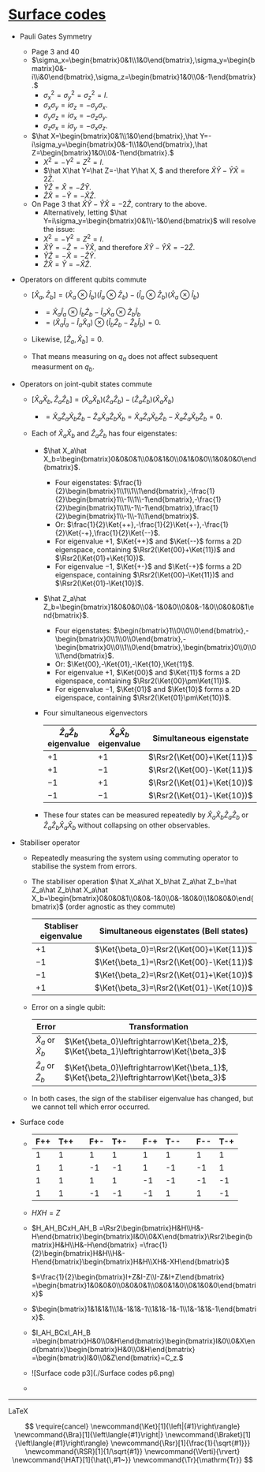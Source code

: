 # [Surface codes](https://arxiv.org/pdf/1208.0928.pdf)

- Pauli Gates Symmetry
  - Page 3 and 40
  - $\sigma_x=\begin{bmatrix}0&1\\1&0\end{bmatrix},\sigma_y=\begin{bmatrix}0&-i\\i&0\end{bmatrix},\sigma_z=\begin{bmatrix}1&0\\0&-1\end{bmatrix}.$
    - $\sigma_x^2=\sigma_y^2=\sigma_z^2=I.$
    - $\sigma_x\sigma_y=i\sigma_z=-\sigma_y\sigma_x.$
    - $\sigma_y\sigma_z=i\sigma_x=-\sigma_z\sigma_y.$
    - $\sigma_z\sigma_x=i\sigma_y=-\sigma_x\sigma_z.$
  - $\hat X=\begin{bmatrix}0&1\\1&0\end{bmatrix},\hat Y=-i\sigma_y=\begin{bmatrix}0&-1\\1&0\end{bmatrix},\hat Z=\begin{bmatrix}1&0\\0&-1\end{bmatrix}.$
    - $X^2=-Y^2=Z^2=I.$
    - $\hat X\hat Y=\hat Z=-\hat Y\hat X, $ and therefore $\hat X\hat Y-\hat Y\hat X=2\hat Z.$
    - $\hat Y\hat Z=\hat X=-\hat Z\hat Y.$
    - $\hat Z\hat X=-\hat Y=-\hat X\hat Z.$
  - On Page 3 that $\hat X\hat Y-\hat Y\hat X=-2\hat Z$, contrary to the above.
    - Alternatively, letting $\hat Y=i\sigma_y=\begin{bmatrix}0&1\\-1&0\end{bmatrix}$ will resolve the issue:
    - $X^2=-Y^2=Z^2=I.$
    - $\hat X\hat Y=-\hat Z=-\hat Y\hat X,$ and therefore $\hat X\hat Y-\hat Y\hat X=-2\hat Z.$
    - $\hat Y\hat Z=-\hat X=-\hat Z\hat Y.$
    - $\hat Z\hat X=\hat Y=-\hat X\hat Z.$

- Operators on different qubits commute
  - $[\hat X_a,\hat Z_b]=(\hat X_a\otimes\hat I_b)(\hat I_a\otimes\hat Z_b)-(\hat I_a\otimes\hat Z_b)(\hat X_a\otimes\hat I_b)$
    - $=\hat X_a\hat I_a\otimes\hat I_b\hat Z_b-\hat I_a\hat X_a\otimes\hat Z_b\hat I_b$
    - $=(\hat X_a\hat I_a-\hat I_a\hat X_a)\otimes(\hat I_b\hat Z_b-\hat Z_b\hat I_b)=0.$

  - Likewise, $[\hat Z_a,\hat X_b]=0.$
  - That means measuring on $q_a$ does not affect subsequent measurment on $q_b$.

- Operators on joint-qubit states commute
  - $[\hat X_a\hat X_b,\hat Z_a\hat Z_b]=(\hat X_a\hat X_b)(\hat Z_a\hat Z_b)-(\hat Z_a\hat Z_b)(\hat X_a\hat X_b)$
    - $=\hat X_a\hat Z_a\hat X_b\hat Z_b-\hat Z_a\hat X_a\hat Z_b\hat X_b=\hat X_a\hat Z_a\hat X_b\hat Z_b-\hat X_a\hat Z_a\hat X_b\hat Z_b=0.$

  - Each of $\hat X_a\hat X_b$ and $\hat Z_a\hat Z_b$ has four eigenstates:
    - $\hat X_a\hat X_b=\begin{bmatrix}0&0&0&1\\0&0&1&0\\0&1&0&0\\1&0&0&0\end{bmatrix}$.
      - Four eigenstates: $\frac{1}{2}\begin{bmatrix}1\\1\\1\\1\end{bmatrix},-\frac{1}{2}\begin{bmatrix}1\\-1\\1\\-1\end{bmatrix},-\frac{1}{2}\begin{bmatrix}1\\1\\-1\\-1\end{bmatrix},\frac{1}{2}\begin{bmatrix}1\\-1\\-1\\1\end{bmatrix}$.
      - Or: $\frac{1}{2}\Ket{++},-\frac{1}{2}\Ket{+-},-\frac{1}{2}\Ket{-+},\frac{1}{2}\Ket{--}$.
      - For eigenvalue $+1$, $\Ket{++}$ and $\Ket{--}$ forms a 2D eigenspace, containing $\Rsr2(\Ket{00}+\Ket{11})$ and $\Rsr2(\Ket{01}+\Ket{10})$.
      - For eigenvalue $-1$, $\Ket{+-}$ and $\Ket{-+}$ forms a 2D eigenspace, containing $\Rsr2(\Ket{00}-\Ket{11})$ and $\Rsr2(\Ket{01}-\Ket{10})$.

    - $\hat Z_a\hat Z_b=\begin{bmatrix}1&0&0&0\\0&-1&0&0\\0&0&-1&0\\0&0&0&1\end{bmatrix}$.
      - Four eigenstates: $\begin{bmatrix}1\\0\\0\\0\end{bmatrix},-\begin{bmatrix}0\\1\\0\\0\end{bmatrix},-\begin{bmatrix}0\\0\\1\\0\end{bmatrix},\begin{bmatrix}0\\0\\0\\1\end{bmatrix}$.
      - Or: $\Ket{00},-\Ket{01},-\Ket{10},\Ket{11}$.
      - For eigenvalue $+1$, $\Ket{00}$ and $\Ket{11}$ forms a 2D eigenspace, containing $\Rsr2(\Ket{00}\pm\Ket{11})$.
      - For eigenvalue $-1$, $\Ket{01}$ and $\Ket{10}$ forms a 2D eigenspace, containing $\Rsr2(\Ket{01}\pm\Ket{10})$.

    - Four simultaneous eigenvectors

      | $\hat Z_a\hat Z_b$ eigenvalue | $\hat X_a\hat X_b$ eigenvalue | Simultaneous eigenstate    |
      | ----------------------------- | ----------------------------- | -------------------------- |
      | $+1$                          | $+1$                          | $\Rsr2(\Ket{00}+\Ket{11})$ |
      | $+1$                          | $-1$                          | $\Rsr2(\Ket{00}-\Ket{11})$ |
      | $-1$                          | $+1$                          | $\Rsr2(\Ket{01}+\Ket{10})$ |
      | $-1$                          | $-1$                          | $\Rsr2(\Ket{01}-\Ket{10})$ |

    - These four states can be measured repeatedly by $\hat X_a\hat X_b\hat Z_a\hat Z_b$ or $\hat Z_a\hat Z_b\hat X_a\hat X_b$ without collapsing on other observables.

- Stabiliser operator

  - Repeatedly measuring the system using commuting operator to stabilise the system from errors.

  - The stabiliser operation $\hat X_a\hat X_b\hat Z_a\hat Z_b=\hat Z_a\hat Z_b\hat X_a\hat X_b=\begin{bmatrix}0&0&0&1\\0&0&-1&0\\0&-1&0&0\\1&0&0&0\end{bmatrix}$ (order agnostic as they commute)

    | Stabliser eigenvalue | Simultaneous eigenstates (Bell states)   |
    | -------------------- | ---------------------------------------- |
    | $+1$                 | $\Ket{\beta_0}=\Rsr2(\Ket{00}+\Ket{11})$ |
    | $-1$                 | $\Ket{\beta_1}=\Rsr2(\Ket{00}-\Ket{11})$ |
    | $-1$                 | $\Ket{\beta_2}=\Rsr2(\Ket{01}+\Ket{10})$ |
    | $+1$                 | $\Ket{\beta_3}=\Rsr2(\Ket{01}-\Ket{10})$ |

  - Error on a single qubit:

    | Error                    | Transformation                                               |
    | ------------------------ | ------------------------------------------------------------ |
    | $\hat X_a$ or $\hat X_b$ | $\Ket{\beta_0}\leftrightarrow\Ket{\beta_2}$, $\Ket{\beta_1}\leftrightarrow\Ket{\beta_3}$ |
    | $\hat Z_a$ or $\hat Z_b$ | $\Ket{\beta_0}\leftrightarrow\Ket{\beta_1}$, $\Ket{\beta_2}\leftrightarrow\Ket{\beta_3}$ |

  - In both cases, the sign of the stabiliser eigenvalue has changed, but we cannot tell which error occurred.

- Surface code

  - | F++  | T++  |      | F+-  | T+-  |      | F-+  | T--  |      | F--  | T-+  |
    | ---- | ---- | ---- | ---- | ---- | ---- | ---- | ---- | ---- | ---- | ---- |
    | 1    | 1    |      | 1    | 1    |      | 1    | 1    |      | 1    | 1    |
    | 1    | 1    |      | -1   | -1   |      | 1    | -1   |      | -1   | 1    |
    | 1    | 1    |      | 1    | 1    |      | -1   | -1   |      | -1   | -1   |
    | 1    | 1    |      | -1   | -1   |      | -1   | 1    |      | 1    | -1   |

  - $HXH=Z$

  - $H_AH_BCxH_AH_B
    =\Rsr2\begin{bmatrix}H&H\\H&-H\end{bmatrix}\begin{bmatrix}I&0\\0&X\end{bmatrix}\Rsr2\begin{bmatrix}H&H\\H&-H\end{bmatrix}
    =\frac{1}{2}\begin{bmatrix}H&H\\H&-H\end{bmatrix}\begin{bmatrix}H&H\\XH&-XH\end{bmatrix}$

    $=\frac{1}{2}\begin{bmatrix}I+Z&I-Z\\I-Z&I+Z\end{bmatrix}
    =\begin{bmatrix}1&0&0&0\\0&0&0&1\\0&0&1&0\\0&1&0&0\end{bmatrix}$

  - $\begin{bmatrix}1&1&1&1\\1&-1&1&-1\\1&1&-1&-1\\1&-1&1&-1\end{bmatrix}$.

  - $I_AH_BCxI_AH_B
    =\begin{bmatrix}H&0\\0&H\end{bmatrix}\begin{bmatrix}I&0\\0&X\end{bmatrix}\begin{bmatrix}H&0\\0&H\end{bmatrix}
    =\begin{bmatrix}I&0\\0&Z\end{bmatrix}=C_z.$

  - ![Surface code p3](./Surface codes p6.png)

  -


---

LaTeX

$$
\require{cancel}
\newcommand{\Ket}[1]{\left|{#1}\right\rangle}
\newcommand{\Bra}[1]{\left\langle{#1}\right|}
\newcommand{\Braket}[1]{\left\langle{#1}\right\rangle}
\newcommand{\Rsr}[1]{\frac{1}{\sqrt{#1}}}
\newcommand{\RSR}[1]{1/\sqrt{#1}}
\newcommand{\Verti}{\rvert}
\newcommand{\HAT}[1]{\hat{\,#1~}}
\newcommand{\Tr}{\mathrm{Tr}}
$$

